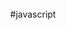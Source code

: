 <p align="center">
  <br>
  <br>
  <br>
  <samp<br>#javascript</samp>
  <br>
  <br>
  <br>
  <br>
 
</p>
